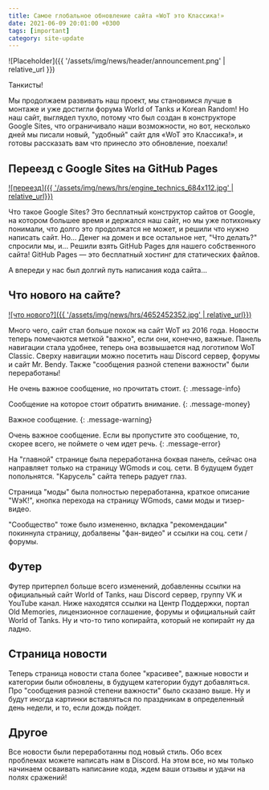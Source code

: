 ```yaml
---
title: Самое глобальное обновление сайта «WoT это Классика!»
date: 2021-06-09 20:01:00 +0300
tags: [important]
category: site-update
---
```

<p style="display: none">Переезд с Google Sites на GitHub Pages и самостоятельное написание кода сайта.</p>

![Placeholder]({{ '/assets/img/news/header/announcement.png' | relative_url }})

Танкисты!

Мы продолжаем развивать наш проект, мы становимся лучше в монтаже и уже достигли форума World of Tanks и Korean Random! Но наш сайт, выглядел тухло, потому что был создан в конструкторе Google Sites, что ограничивало наши возможности, но вот, несколько дней мы писали новый, "удобный" сайт для «WoT это Классика!», и готовы рассказать вам что принесло это обновление, поехали!

## Переезд с Google Sites на GitHub Pages

[![переезд]({{ '/assets/img/news/hrs/engine_technics_684x112.jpg' | relative_url}})](/assets/img/hrs/engine_technics_684x112.jpg)

Что такое Google Sites? Это бесплатный конструктор сайтов от Google, на котором большее время и держался наш сайт, но мы уже потихоньку понимали, что долго это продолжатся не может, и решили что нужно написать сайт. Но... Денег на домен и все остальное нет, "Что делать?" спросили мы, и... Решили взять GitHub Pages для нашего собственного сайта! GitHub Pages — это бесплатный хостинг для статических файлов.

А впереди у нас был долгий путь написания кода сайта...

## Что нового на сайте?

[![что нового?]({{ '/assets/img/news/hrs/4652452352.jpg' | relative_url}})](/assets/img/news/hrs/4652452352.jpg)

Много чего, сайт стал больше похож на сайт WoT из 2016 года. Новости теперь помечаются меткой "важно", если они, конечно, важные. Панель навигации стала удобнее, теперь она возвышается над логотипом WoT Classic. Сверху навигации можно посетить наш Discord сервер, форумы и сайт Mr. Bendy. Также "сообщения разной степени важности" были переработаны!

Не очень важное сообщение, но прочитать стоит.
{: .message-info}

Сообщение на которое стоит обратить внимание.
{: .message-money}

Важное сообщение.
{: .message-warning}

Очень важное сообщение. Если вы пропустите это сообщение, то, скорее всего, не поймете о чем идет речь.
{: .message-error}

На "главной" странице была переработанна боквая панель, сейчас она направляет только на страницу WGmods и соц. сети. В будущем будет попольнятся. "Карусель" сайта теперь радует глаз.

Страница "моды" была полностью переработанна, краткое описание "WэК!", кнопка перехода на страницу WGmods, сами моды и тизер-видео.

"Сообщество" тоже было измененно, вкладка "рекомендации" покиннула страницу, добалвены "фан-видео" и ссылки на соц. сети / форумы.

## Футер

Футер притерпел больше всего изменений, добавленны ссылки на официальный сайт World of Tanks, наш Discord сервер, группу VK и YouTube канал. Ниже находятся ссылки на Центр Поддержки, портал Old Memories, лицензионное соглашение, форумы и официальный сайт World of Tanks. Ну и что-то типо копирайта, который не копирайт ну да ладно.


## Страница новости

Теперь страница новости стала более "красивее", важные новости и категории были обновлены, в будущем категории будут добавляться. Про "сообщения разной степени важности" было сказано выше. Ну и будут иногда картинки вставляться по праздникам в определенный день недели, и то, если дождь пойдет.


## Другое

Все новости были переработанны под новый стиль. Обо всех проблемах можете написать нам в Discord.
На этом все, но мы только начинаем осваивать написание кода, ждем ваши отзывы и удачи на полях сражений!